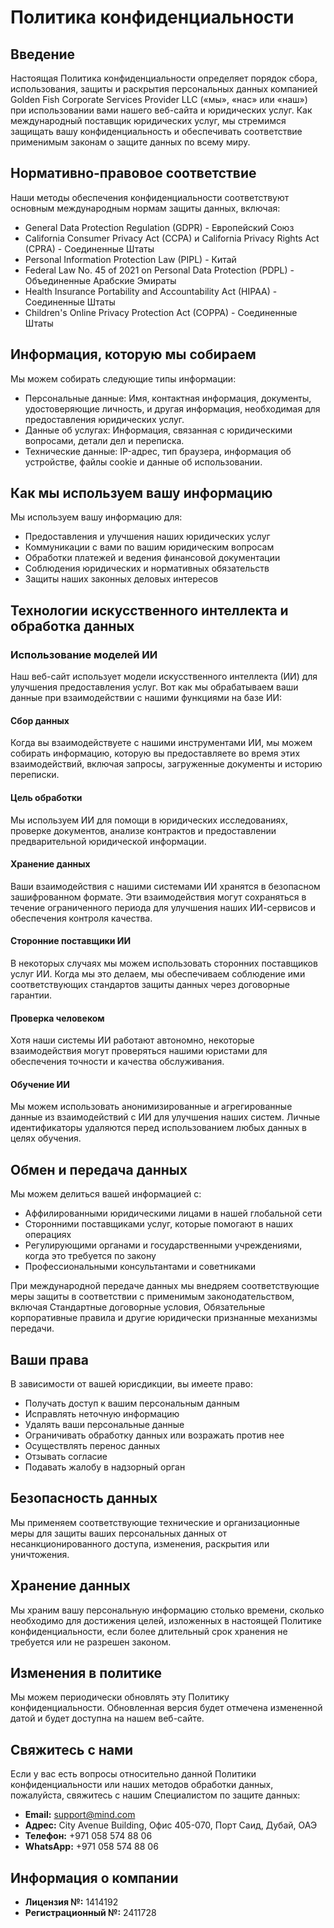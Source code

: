 # Политика конфиденциальности

## Введение

Настоящая Политика конфиденциальности определяет порядок сбора, использования, защиты и раскрытия персональных данных компанией Golden Fish Corporate Services Provider LLC («мы», «нас» или «наш») при использовании вами нашего веб-сайта и юридических услуг. Как международный поставщик юридических услуг, мы стремимся защищать вашу конфиденциальность и обеспечивать соответствие применимым законам о защите данных по всему миру.

## Нормативно-правовое соответствие

Наши методы обеспечения конфиденциальности соответствуют основным международным нормам защиты данных, включая:

- General Data Protection Regulation (GDPR) - Европейский Союз
- California Consumer Privacy Act (CCPA) и California Privacy Rights Act (CPRA) - Соединенные Штаты
- Personal Information Protection Law (PIPL) - Китай
- Federal Law No. 45 of 2021 on Personal Data Protection (PDPL) - Объединенные Арабские Эмираты
- Health Insurance Portability and Accountability Act (HIPAA) - Соединенные Штаты
- Children\'s Online Privacy Protection Act (COPPA) - Соединенные Штаты

## Информация, которую мы собираем

Мы можем собирать следующие типы информации:

- Персональные данные: Имя, контактная информация, документы, удостоверяющие личность, и другая информация, необходимая для предоставления юридических услуг.
- Данные об услугах: Информация, связанная с юридическими вопросами, детали дел и переписка.
- Технические данные: IP-адрес, тип браузера, информация об устройстве, файлы cookie и данные об использовании.

## Как мы используем вашу информацию

Мы используем вашу информацию для:

- Предоставления и улучшения наших юридических услуг
- Коммуникации с вами по вашим юридическим вопросам
- Обработки платежей и ведения финансовой документации
- Соблюдения юридических и нормативных обязательств
- Защиты наших законных деловых интересов

## Технологии искусственного интеллекта и обработка данных

### Использование моделей ИИ

Наш веб-сайт использует модели искусственного интеллекта (ИИ) для улучшения предоставления услуг. Вот как мы обрабатываем ваши данные при взаимодействии с нашими функциями на базе ИИ:

#### Сбор данных

Когда вы взаимодействуете с нашими инструментами ИИ, мы можем собирать информацию, которую вы предоставляете во время этих взаимодействий, включая запросы, загруженные документы и историю переписки.

#### Цель обработки

Мы используем ИИ для помощи в юридических исследованиях, проверке документов, анализе контрактов и предоставлении предварительной юридической информации.

#### Хранение данных

Ваши взаимодействия с нашими системами ИИ хранятся в безопасном зашифрованном формате. Эти взаимодействия могут сохраняться в течение ограниченного периода для улучшения наших ИИ-сервисов и обеспечения контроля качества.

#### Сторонние поставщики ИИ

В некоторых случаях мы можем использовать сторонних поставщиков услуг ИИ. Когда мы это делаем, мы обеспечиваем соблюдение ими соответствующих стандартов защиты данных через договорные гарантии.

#### Проверка человеком

Хотя наши системы ИИ работают автономно, некоторые взаимодействия могут проверяться нашими юристами для обеспечения точности и качества обслуживания.

#### Обучение ИИ

Мы можем использовать анонимизированные и агрегированные данные из взаимодействий с ИИ для улучшения наших систем. Личные идентификаторы удаляются перед использованием любых данных в целях обучения.

## Обмен и передача данных

Мы можем делиться вашей информацией с:

- Аффилированными юридическими лицами в нашей глобальной сети
- Сторонними поставщиками услуг, которые помогают в наших операциях
- Регулирующими органами и государственными учреждениями, когда это требуется по закону
- Профессиональными консультантами и советниками

При международной передаче данных мы внедряем соответствующие меры защиты в соответствии с применимым законодательством, включая Стандартные договорные условия, Обязательные корпоративные правила и другие юридически признанные механизмы передачи.

## Ваши права

В зависимости от вашей юрисдикции, вы имеете право:

- Получать доступ к вашим персональным данным
- Исправлять неточную информацию
- Удалять ваши персональные данные
- Ограничивать обработку данных или возражать против нее
- Осуществлять перенос данных
- Отзывать согласие
- Подавать жалобу в надзорный орган

## Безопасность данных

Мы применяем соответствующие технические и организационные меры для защиты ваших персональных данных от несанкционированного доступа, изменения, раскрытия или уничтожения.

## Хранение данных

Мы храним вашу персональную информацию столько времени, сколько необходимо для достижения целей, изложенных в настоящей Политике конфиденциальности, если более длительный срок хранения не требуется или не разрешен законом.

## Изменения в политике

Мы можем периодически обновлять эту Политику конфиденциальности. Обновленная версия будет отмечена измененной датой и будет доступна на нашем веб-сайте.

## Свяжитесь с нами

Если у вас есть вопросы относительно данной Политики конфиденциальности или наших методов обработки данных, пожалуйста, свяжитесь с нашим Специалистом по защите данных:

- **Email:** support@mind.com
- **Адрес:** City Avenue Building, Офис 405-070, Порт Саид, Дубай, ОАЭ
- **Телефон:** +971 058 574 88 06
- **WhatsApp:** +971 058 574 88 06

## Информация о компании

- **Лицензия №:** 1414192
- **Регистрационный №:** 2411728